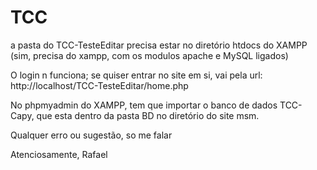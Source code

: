 # TCC

a pasta do TCC-TesteEditar precisa estar no diretório htdocs do XAMPP (sim, precisa do xampp, com os modulos apache e MySQL ligados)

O login n funciona; se quiser entrar no site em si, vai pela url: http://localhost/TCC-TesteEditar/home.php

No phpmyadmin do XAMPP, tem que importar o banco de dados TCC-Capy, que esta dentro da pasta BD no diretório do site msm.

Qualquer erro ou sugestão, so me falar

Atenciosamente, Rafael
